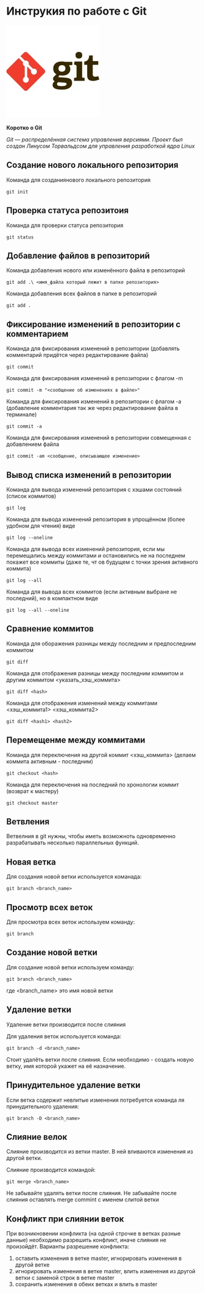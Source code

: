# **Инструкия по работе с Git**

![git.jpg](img/git.jpg)

**Коротко о Git**

_Git  — распределённая система управления версиями. Проект был создан Линусом Торвальдсом для управления разработкой ядра Linux_

## **Создание нового локального репозитория**

Команда для созданиянового локального репозитория

    git init

## **Проверка статуса репозитоия**

Команда для проверки статуса репозитория
    
    git status

## **Добавление файлов в репозиторий**

Команда добавления нового или изменённого файла в репозиторий

    git add .\ <имя_файла который лежит в папке репозитория>


Команда добавления всех файлов в папке в репозиторий

    git add .


## **Фиксирование изменений в репозитории с комментарием**

Команда для фиксирования изменений в репозитории (добавлять комментарий придётся через редактирование файла)

    git commit


Команда для фиксирования изменений в репозитории с флагом -m

    git commit -m "<сообщение об изменениях в файле>"

Команда для фиксирования изменений в репозитории с флагом -a (добавление комментария так же через редактирование файла в терминале)

    git commit -a


Команда для фиксирования изменений в репозитории совмещенная с добавлением файла

    git commit -am <сообщение, описывающее изменение>


## **Вывод списка изменений в репозитории**

Команда для вывода изменений репозитория с хэшами состояний (список коммитов)

    git log


Команда для вывода изменений репозитория в упрощённом (более удобном для чтения) виде

    git log --oneline


Команда для вывода всех изменений репозитория, если мы перемещались между коммитами и остановились не на последнем покажет все коммиты (даже те, чт ов будущем с точки зрения активного коммита)

    git log --all


Команда для вывода всех коммитов (если активным выбране не последний), но в компактном виде

    git log --all --oneline


## **Сравнение коммитов**

Команда для оборажения разницы между последним и предпоследним коммитом

    git diff


Команда для отображения разницы между последним коммитом и другим коммитом <указать_хэш_коммита>

    git diff <hash>


Команда для отображения изменений между коммитами <хэш_коммита1> <хэш_коммита2>

    git diff <hash1> <hash2>


## **Перемещенме между коммитами**

Команда для переключения на другой коммит <хэш_коммита> (делаем коммита активным - последним)

    git checkout <hash>


Команда для переключения на последний по хронологии коммит (возврат к мастеру)

    git checkout master


## **Ветвления**

Ветвелния в git нужны, чтобы иметь возможноть одновременно разрабатывать несколько параллельных функций.

## **Новая ветка**

Для создания новой ветки используется команада:

    git branch <branch_name>

## **Просмотр всех веток**

Для просмотра всех веток используем команду:

    git branch

## **Создание новой ветки**

Для создание новой ветки используем команду:

    git branch <branch_name>

где \<branch_name\> это имя новой ветки

## **Удаление ветки**

Удаление ветки производится после слияния

Для удаления веток используется команда:

    git branch -d <branch_name>

Стоит удалёть ветки после слияния. Если необходимо - создать новую ветку, имя которой укажет на её назначение.

## **Принудительное удаление ветки**

Если ветка содержит невлитые изменения потребуется команда ля принудительного удаления:

    git branch -D <branch_name>

## **Слияние велок**

Слияние производится из ветки master. В ней вливаются изменения из другой ветки.

Слияние производится командой:

    git merge <branch_name>

Не забывайте удалять ветки после слияния.
Не забывайте после слияния оставлять merge commint с именем слитой ветки

## **Конфликт при слиянии веток**

При возникновении конфликта (на одной строчке в ветках разные данные) необходимо разрешить конфликт, иначе слияния не произойдёт.
Варианты разрешение конфликта:

1) оставить изменения в ветке master, игнорировать изменения в другой ветке
2) игнорировать изменения в ветке master, влить изменения из другой ветки с заменой строк в ветке master
3) сохранить изменения в обеих ветках и влить в master
